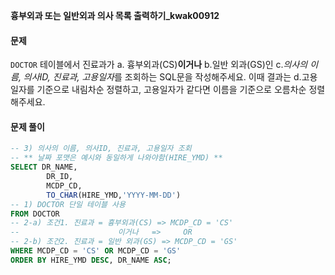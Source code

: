 **흉부외과 또는 일반외과 의사 목록 출력하기_kwak00912**

<h4> 문제</h4> 
<p><code>DOCTOR</code> 테이블에서 진료과가 a. 흉부외과(CS)<b>이거나</b> b.일반 외과(GS)인 c.<i>의사의 이름, 의사ID, 진료과, 고용일자</i>를 조회하는 SQL문을 작성해주세요. 이때 결과는 d.고용일자를 기준으로 내림차순 정렬하고, 고용일자가 같다면 이름을 기준으로 오름차순 정렬해주세요.</p>

<h4> 문제 풀이</h4> 


```sql
-- 3) 의사의 이름, 의사ID, 진료과, 고용일자 조회
-- ** 날짜 포맷은 예시와 동일하게 나와야함(HIRE_YMD) **
SELECT DR_NAME,
        DR_ID,
        MCDP_CD,
        TO_CHAR(HIRE_YMD,'YYYY-MM-DD')
-- 1) DOCTOR 단일 테이블 사용
FROM DOCTOR
-- 2-a) 조건1. 진료과 = 흉부외과(CS) => MCDP_CD = 'CS'
-- 						이거나   =>	 OR
-- 2-b) 조건2. 진료과 = 일반 외과(GS) => MCDP_CD = 'GS'
WHERE MCDP_CD = 'CS' OR MCDP_CD = 'GS'
ORDER BY HIRE_YMD DESC, DR_NAME ASC;
```

